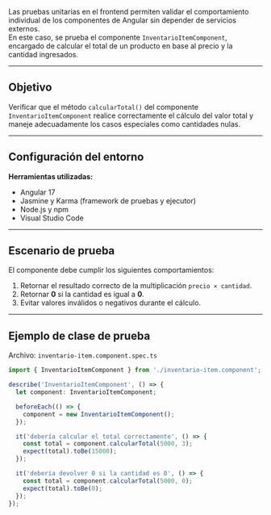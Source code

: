 Las pruebas unitarias en el frontend permiten validar el comportamiento individual de los componentes de Angular sin depender de servicios externos.  
En este caso, se prueba el componente `InventarioItemComponent`, encargado de calcular el total de un producto en base al precio y la cantidad ingresados.

---

## Objetivo

Verificar que el método `calcularTotal()` del componente `InventarioItemComponent` realice correctamente el cálculo del valor total y maneje adecuadamente los casos especiales como cantidades nulas.

---

## Configuración del entorno

**Herramientas utilizadas:**
- Angular 17
- Jasmine y Karma (framework de pruebas y ejecutor)
- Node.js y npm
- Visual Studio Code

---

## Escenario de prueba

El componente debe cumplir los siguientes comportamientos:

1. Retornar el resultado correcto de la multiplicación `precio × cantidad`.
2. Retornar **0** si la cantidad es igual a **0**.
3. Evitar valores inválidos o negativos durante el cálculo.

---

## Ejemplo de clase de prueba

Archivo: `inventario-item.component.spec.ts`

```typescript
import { InventarioItemComponent } from './inventario-item.component';

describe('InventarioItemComponent', () => {
  let component: InventarioItemComponent;

  beforeEach(() => {
    component = new InventarioItemComponent();
  });

  it('debería calcular el total correctamente', () => {
    const total = component.calcularTotal(5000, 3);
    expect(total).toBe(15000);
  });

  it('debería devolver 0 si la cantidad es 0', () => {
    const total = component.calcularTotal(5000, 0);
    expect(total).toBe(0);
  });
});
